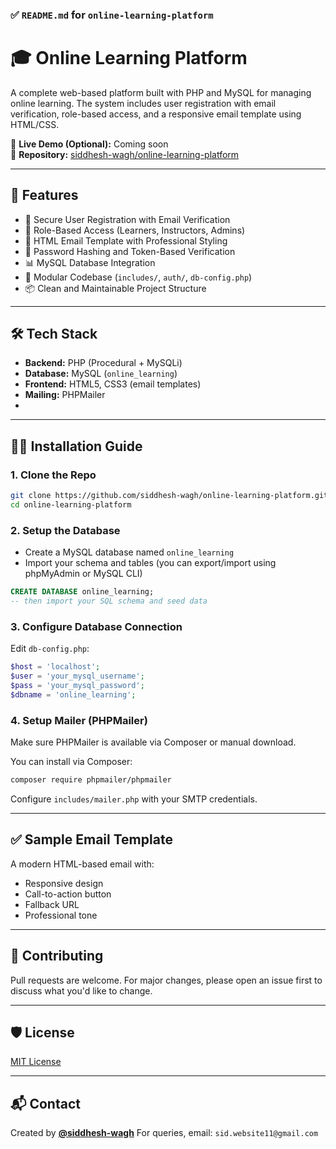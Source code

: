 

### ✅ `README.md` for `online-learning-platform`

# 🎓 Online Learning Platform

A complete web-based platform built with PHP and MySQL for managing online learning. The system includes user registration with email verification, role-based access, and a responsive email template using HTML/CSS.

🔗 **Live Demo (Optional):** Coming soon  
📂 **Repository:** [siddhesh-wagh/online-learning-platform](https://github.com/siddhesh-wagh/online-learning-platform)

---

## 🚀 Features

- 🔐 Secure User Registration with Email Verification
- 👥 Role-Based Access (Learners, Instructors, Admins)
- 📧 HTML Email Template with Professional Styling
- 🔑 Password Hashing and Token-Based Verification
- 📊 MySQL Database Integration
- 🧩 Modular Codebase (`includes/`, `auth/`, `db-config.php`)
- 📦 Clean and Maintainable Project Structure

---

## 🛠️ Tech Stack

- **Backend:** PHP (Procedural + MySQLi)
- **Database:** MySQL (`online_learning`)
- **Frontend:** HTML5, CSS3 (email templates)
- **Mailing:** PHPMailer
- 
---

## 🧑‍💻 Installation Guide

### 1. Clone the Repo

```bash
git clone https://github.com/siddhesh-wagh/online-learning-platform.git
cd online-learning-platform
```

### 2. Setup the Database

* Create a MySQL database named `online_learning`
* Import your schema and tables (you can export/import using phpMyAdmin or MySQL CLI)

```sql
CREATE DATABASE online_learning;
-- then import your SQL schema and seed data
```

### 3. Configure Database Connection

Edit `db-config.php`:

```php
$host = 'localhost';
$user = 'your_mysql_username';
$pass = 'your_mysql_password';
$dbname = 'online_learning';
```

### 4. Setup Mailer (PHPMailer)

Make sure PHPMailer is available via Composer or manual download.

You can install via Composer:

```bash
composer require phpmailer/phpmailer
```

Configure `includes/mailer.php` with your SMTP credentials.

---

## ✅ Sample Email Template

A modern HTML-based email with:

* Responsive design
* Call-to-action button
* Fallback URL
* Professional tone

---

## 🤝 Contributing

Pull requests are welcome. For major changes, please open an issue first to discuss what you'd like to change.

---

## 🛡️ License

[MIT License](LICENSE)

---

## 📬 Contact

Created by **[@siddhesh-wagh](https://github.com/siddhesh-wagh)**
For queries, email: `sid.website11@gmail.com`
